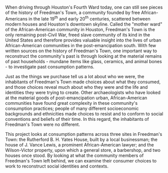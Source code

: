 When driving through Houston's Fourth Ward today, one can still see pieces of the history of Freedman's Town, a community founded by free African-Americans in the late 19<sup>th</sup> and early 20<sup>th</sup> centuries, scattered between modern houses and Houston's downtown skyline. Called the "mother ward" of the African-American community in Houston, Freedman's Town is the only remaining post-Civil War, freed slave community of its kind in the United States and therefore provides valuable insight into the lives of urban African-American communities in the post-emancipation south. With few written sources on the history of Freedman's Town, one important way to reconstruct the community's past is through looking at the material remains of past households - mundane items like glass, ceramics, and animal bones - to investigate past consumption patterns.

Just as the things we purchase tell us a lot about who we were, the inhabitants of Freedman's Town made choices about what they consumed, and those choices reveal much about who they were and the life and identities they were trying to create. Other archaeologists who have looked at the material goods of post-emancipation urban, African-American communities have found great complexity in these community's consumption practices; people of many different socioeconomic backgrounds and ethnicities made choices to resist and to conform to social conventions and beliefs of their time. In this regard, the inhabitants of Freedman's Town were no different.

This project looks at consumption patterns across three sites in Freedman's Town: the Rutherford B. H. Yates House, built by a local businessman; the house of J. Vance Lewis, a prominent African-American lawyer; and the Wilson-Victor property, upon which a general store, a barbershop, and two houses once stood. By looking at what the community members of Freedman's Town left behind, we can examine their consumer choices to work to reconstruct social identities and contexts. 
